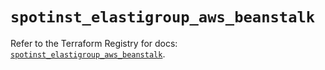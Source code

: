 # `spotinst_elastigroup_aws_beanstalk`

Refer to the Terraform Registry for docs: [`spotinst_elastigroup_aws_beanstalk`](https://registry.terraform.io/providers/spotinst/spotinst/1.204.0/docs/resources/elastigroup_aws_beanstalk).
